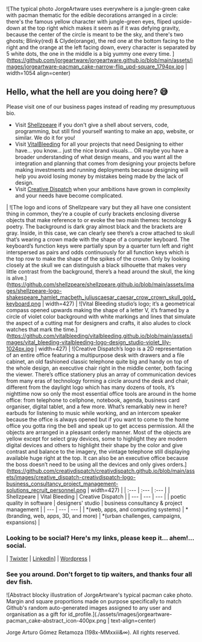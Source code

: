 ![The typical photo JorgeArtware uses everywhere is a jungle-green cake with pacman thematic for the edible decorations arranged in a circle: there's the famous yellow character with jungle-green eyes, fliped upside-down at the top right which makes it seem as if it was defying gravity, because the center of the circle is meant to be the sky, and there's two ghosts; Blinky(red) & Clyde(orange), the red one at the bottom facing to the right and the orange at the left facing down, every character is separated by 5 white dots, the one in the middle is a big yummy one every time. ](https://github.com/jorgeartware/jorgeartware.github.io/blob/main/assets/images/jorgeartware-pacman_cake-narrow-flip_upd-square_1794px.jpg | width=1054 align=center)

## Hello, what the hell are you doing here? :sweat_smile:

Please visit one of our business pages instead of reading my presumptuous bio.

- Visit [Shellzpeare](https://shellzpeare.github.io) if you don't give a shell about servers, code, programming, but still find yourself wanting to make an app, website, or similar. We do it for you! 
- Visit [VitalBleeding](https://vitalbleeding.github.io) for all your projects that need Designing to either have… you know… just the nice brand visuals… OR maybe you have a broader understanding of what design means, and you want all the integration and planning that comes from designing your projects before making investments and running deployments because designing will help you avoid losing money by mistakes being made by the lack of design.
- Visit [Creative Dispatch](https://creativdispatch.github.io) when your ambitions have grown in complexity and your needs have become complicated.

| ![The logo and icons of Shellzpeare vary but they all have one consistent thing in common, they’re a couple of curly brackets enclosing diverse objects that make reference to or evoke the two main themes: tecnology & poetry. The background is dark gray almost black and the brackets are gray. Inside, in this case, we can clearly see there’s a crow attached to skull that’s wearing a crown made with the shape of a computer keyboard. The keyboard’s function keys were partially spun by a quarter turn left and right interspersed as pairs and odds continuously for all function keys which is the top row to make the shape of the spikes of the crown. Only by looking closely at the skull we can distinguish a black silhouette that makes very little contrast from the background, there’s a head around the skull, the king is alive.](https://github.com/shellzpeare/shellzpeare.github.io/blob/main/assets/images/shellzpeare-logo-shakespeare_hamlet_macbeth_juliuscaesar_caesar_crow_crown_skull_gold_keyboard.png | width=427) | ![Vital Bleeding studio’s logo; it’s a geometrical compass opened upwards making the shape of a letter V, it’s framed by a circle of violet color background with white markings and lines that simulate the aspect of a cutting mat for designers and crafts, it also aludes to clock watches that mark the time.](https://github.com/vitalbleeding/vitalbleeding.github.io/blob/main/assets/images/vital_bleeding-vitalbleeding-logo-design_studio-violet_lily-1024px.jpg | width=427) | ![Creative Dispatch’s logo is a 2D representation of an entire office featuring a multipurpose desk with drawers and a file cabinet, an old fashioned classic telephone quite big and handy on top of the whole design, an executive chair right in the middle center, both facing the viewer. There’s office stationery plus an array of communication devices from many eras of technology forming a circle around the desk and chair, different from the daylight logo which has many dozens of tools, it’s nighttime now so only the most essential office tools are around in the home office: from telephone to cellphone, notebook, agenda, business card organiser, digital tablet, and a few more. What’s remarkably new in here? earbuds for listening to music while working, and an intercom speaker because the office is always opened but if you want to come to the home office you gotta ring the bell and speak up to get access permission. All the objects are arranged in a pleasant orderly manner. Most of the objects are yellow except for select gray devices, some to highlight they are modern digital devices and others to highlight their shape by the color and give contrast and balance to the imagery, the vintage telephone still displaying available huge right at the top. It can also be an executive office because the boss doesn’t need to be using all the devices and only gives orders.](https://github.com/creativdispatch/creativdispatch.github.io/blob/main/assets/images/creative_dispatch-creativdispatch-logo-business_consultancy_project_management-solutions_recruit_personnel.png | width=427) |
| :--- | :--- | :--- |
| Shellzpeare | Vital Bleeding | Creative Dispatch |
| --- | --- | --- |
| poetic quality in software | designers' studio | business consultancy & project management |
| --- | --- | --- |
| \*\(web, apps, and computing systems) | \*\(branding, web, apps, 3D, and more) | \*\(urban challenges, campaigns, expansions) |

### Looking to be social? Here's my links, please keep it… ahem!… social.

| [Twixter](https://twitter.com/JorgeArtware) | [LinkedIn](https://linkedin.com/in/jorgeartware)] | [Wordpress](https://jorgeartware.wordpress.com) |

### See you around. Don't forget to tip waiters, and thanks four all dev fish.

![Abstract blocky illustration of JorgeArtware's typical pacman cake photo. Margin and square proportions made on purpose specifically to match Github's random auto-generated images assigned to any user and organisation as a gift for id_profile.](./assets/images/jorgeartware-pacman_cake-abstract_icon-400px.png | text-align=center)

Jorge Arturo Gómez Retamoza (198x-MMxxiii&∞). All rights reserved.

